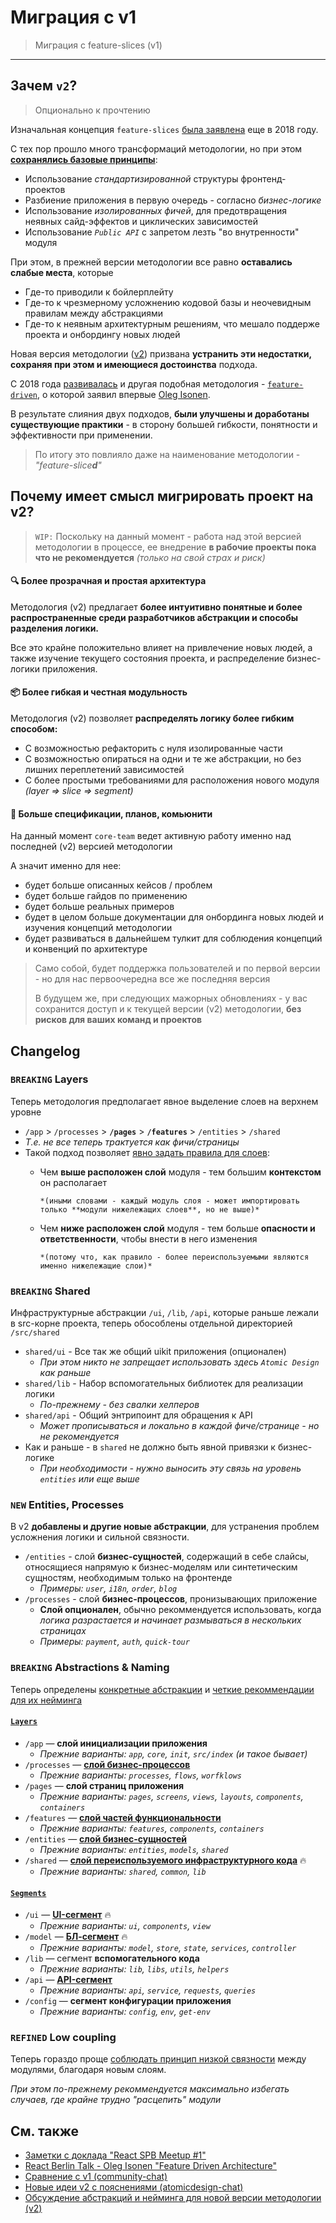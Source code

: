 # Миграция с v1

> Миграция с feature-slices (v1)

---

[refs-adaptability]: /docs/concepts/naming-adaptability.md
[refs-abstractions]: /docs/concepts/app-splitting.md
[refs-abstractions-layers]: /docs/concepts/app-splitting.md#group-layers
[refs-abstractions-segments]: /docs/concepts/app-splitting.md#group-segments

[ext-v1]: https://github.com/feature-sliced/featureslices.dev/blob/master/v1.0.md
[ext-tg-spb]: https://t.me/feature_slices
[ext-fdd]: https://github.com/feature-sliced/documentation/tree/rc/feature-driven
[ext-fdd-issues]: https://github.com/kof/feature-driven-architecture/issues
[ext-v2]: https://github.com/feature-sliced/documentation
[ext-kof]: https://github.com/kof
[ext-kof-fdd]: https://www.youtube.com/watch?v=BWAeYuWFHhs
[ext-tg-v2-draft]: https://t.me/atomicdesign/18708

## Зачем `v2`?

> Опционально к прочтению

Изначальная концепция `feature-slices` [была заявлена][ext-tg-spb] еще в 2018 году.

С тех пор прошло много трансформаций методологии, но при этом **[сохранялись базовые принципы][ext-v1]**:

- Использование *стандартизированной* структуры фронтенд-проектов
- Разбиение приложения в первую очередь - согласно *бизнес-логике*
- Использование *изолированных фичей*, для предотвращения неявных сайд-эффектов и циклических зависимостей
- Использование *`Public API`* с запретом лезть "во внутренности" модуля

При этом, в прежней версии методологии все равно **оставались слабые места**, которые

- Где-то приводили к бойлерплейту
- Где-то к чрезмерному усложнению кодовой базы и неочевидным правилам между абстракциями
- Где-то к неявным архитектурным решениям, что мешало поддерже проекта и онбордингу новых людей

Новая версия методологии ([v2][ext-v2]) призвана **устранить эти недостатки, сохраняя при этом и имеющиеся достоинства** подхода.

С 2018 года [развивалась][ext-fdd-issues] и другая подобная методология - [`feature-driven`][ext-fdd], о которой заявил впервые [Oleg Isonen][ext-kof].

В результате слияния двух подходов, **были улучшены и доработаны существующие практики** - в сторону большей гибкости, понятности и эффективности при применении.

> По итогу это повлияло даже на наименование методологии - *"feature-slice**d**"*

## Почему имеет смысл мигрировать проект на v2?

> `WIP:` Поскольку на данный момент - работа над этой версией методологии в процессе, ее внедрение **в рабочие проекты пока что не рекомендуется** *(только на свой страх и риск)*

#### 🔍 Более прозрачная и простая архитектура

Методология (v2) предлагает **более интуитивно понятные и более распространенные среди разработчиков абстракции и способы разделения логики.**

Все это крайне положительно влияет на привлечение новых людей, а также изучение текущего состояния проекта, и распределение бизнес-логики приложения.

#### 📦 Более гибкая и честная модульность

Методология (v2) позволяет **распределять логику более гибким способом:**

- С возможностью рефакторить с нуля изолированные части
- С возможностью опираться на одни и те же абстракции, но без лишних переплетений зависимостей
- С более простыми требованиями для расположения нового модуля *(layer => slice => segment)*

#### 🚀 Больше спецификации, планов, комьюнити

На данный момент `core-team` ведет активную работу именно над последней (v2) версией методологии

А значит именно для нее:

- будет больше описанных кейсов / проблем
- будет больше гайдов по применению
- будет больше реальных примеров
- будет в целом больше документации для онбординга новых людей и изучения концепций методологии
- будет развиваться в дальнейшем тулкит для соблюдения концепций и конвенций по архитектуре

> Само собой, будет поддержка пользователей и по первой версии - но для нас первоочередна все же последняя версия
>
> В будущем же, при следующих мажорных обновлениях - у вас сохранится доступ и к текущей версии (v2) методологии, **без рисков для ваших команд и проектов**

## Changelog

### `BREAKING` Layers

Теперь методология предполагает явное выделение слоев на верхнем уровне

- `/app` > `/processes` > **`/pages`** > **`/features`** > `/entities` > `/shared`
- *Т.е. не все теперь трактуется как фичи/страницы*
- Такой подход позволяет [явно задать правила для слоев][ext-tg-v2-draft]:
  - Чем **выше расположен слой** модуля - тем большим **контекстом** он располагает

        *(иными словами - каждый модуль слоя - может импортировать только **модули нижележащих слоев**, но не выше)*
  - Чем **ниже расположен слой** модуля - тем больше **опасности и ответственности**, чтобы внести в него изменения

        *(потому что, как правило - более переиспользуемыми являются именно нижележащие слои)*

### `BREAKING` Shared

Инфраструктурные абстракции `/ui`, `/lib`, `/api`, которые раньше лежали в src-корне проекта, теперь обособлены отдельной директорией `/src/shared`

- `shared/ui` - Все так же общий uikit приложения (опционален)
  - *При этом никто не запрещает использовать здесь `Atomic Design` как раньше*
- `shared/lib` - Набор вспомогательных библиотек для реализации логики
  - *По-прежнему - без свалки хелперов*
- `shared/api` - Общий энтрипоинт для обращения к API
  - *Может прописываться и локально в каждой фиче/странице - но не рекомендуется*
- Как и раньше - в `shared` не должно быть явной привязки к бизнес-логике
  - *При необходимости - нужно выносить эту связь на уровень `entities` или еще выше*

### `NEW` Entities, Processes

В v2 **добавлены и другие новые абстракции**, для устранения проблем усложнения логики и сильной связности.

- `/entities` - слой **бизнес-сущностей**, содержащий в себе слайсы, относящиеся напрямую к бизнес-моделям или синтетическим сущностям, необходимым только на фронтенде
  - *Примеры: `user`, `i18n`, `order`, `blog`*
- `/processes` - слой **бизнес-процессов**, пронизывающих приложение
  - **Слой опционален**, обычно рекоммендуется использовать, когда *логика разрастается и начинает размываться в нескольких страницах*
  - *Примеры: `payment`, `auth`, `quick-tour`*

### `BREAKING` Abstractions & Naming

Теперь определены [конкретные абстракции][refs-abstractions] и [четкие рекоммендации для их нейминга][refs-adaptability]

[disc-process]: https://github.com/feature-sliced/documentation/discussions/20
[disc-features]: https://github.com/feature-sliced/documentation/discussions/23
[disc-entities]: https://github.com/feature-sliced/documentation/discussions/18#discussioncomment-422649
[disc-shared]: https://github.com/feature-sliced/documentation/discussions/31#discussioncomment-453020

[disc-ui]: https://github.com/feature-sliced/documentation/discussions/31#discussioncomment-453132
[disc-model]: https://github.com/feature-sliced/documentation/discussions/31#discussioncomment-472645
[disc-api]: https://github.com/feature-sliced/documentation/discussions/66

#### [`Layers`][refs-abstractions-layers]

- `/app` — **слой инициализации приложения**
  - *Прежние варианты: `app`, `core`, `init`, `src/index` (и такое бывает)*
- `/processes` — [**слой бизнес-процессов**][disc-process]
  - *Прежние варианты: `processes`, `flows`, `worfklows`*
- `/pages` — **слой страниц приложения**
  - *Прежние варианты: `pages`, `screens`, `views`, `layouts`, `components`, `containers`*
- `/features` — [**слой частей функциональности**][disc-features]
  - *Прежние варианты: `features`, `components`, `containers`*
- `/entities` — [**слой бизнес-сущностей**][disc-entities]
  - *Прежние варианты: `entities`, `models`, `shared`*
- `/shared` — [**слой переиспользуемого инфраструктурного кода**][disc-shared] 🔥
  - *Прежние варианты: `shared`, `common`, `lib`*

#### [`Segments`][refs-abstractions-segments]

- `/ui` — [**UI-сегмент**][disc-ui] 🔥
  - *Прежние варианты: `ui`, `components`, `view`*
- `/model` — [**БЛ-сегмент**][disc-model] 🔥
  - *Прежние варианты: `model`, `store`, `state`, `services`, `controller`*
- `/lib` — сегмент **вспомогательного кода**
  - *Прежние варианты: `lib`, `libs`, `utils`, `helpers`*
- `/api` — [**API-сегмент**][disc-api]
  - *Прежние варианты: `api`, `service`, `requests`, `queries`*
- `/config` — **сегмент конфигурации приложения**
  - *Прежние варианты: `config`, `env`, `get-env`*

### `REFINED` Low coupling

Теперь гораздо проще [соблюдать принцип низкой связности](low-coupling.md) между модулями, благодаря новым слоям.

*При этом по-прежнему рекоммендуется максимально избегать случаев, где крайне трудно "расцепить" модули*

## См. также

- [Заметки с доклада "React SPB Meetup #1"][ext-tg-spb]
- [React Berlin Talk - Oleg Isonen "Feature Driven Architecture"][ext-kof-fdd]
- [Сравнение с v1 (community-chat)](https://t.me/feature_sliced/493)
- [Новые идеи v2 с пояснениями (atomicdesign-chat)][ext-tg-v2-draft]
- [Обсуждение абстракций и нейминга для новой версии методологии (v2)](https://github.com/feature-sliced/documentation/discussions/31)
